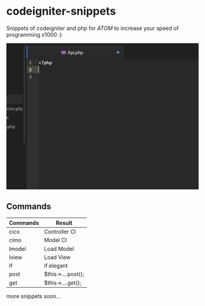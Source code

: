 # codeigniter-snippets
Snippets of codeigniter and php for _ATOM_ to increase your speed of programming x1000 :)

![example-snippet](https://github.com/MartinFlores/codeigniter-snippets/blob/master/img/gif.gif)

## Commands

Commands | Result
------- | ------
cico  | Controller CI
cimo  | Model CI
lmodel  | Load Model
lview  | Load View
if  | if elegant
post  | $this->....post();
get  | $this->....get();

more snippets soon...
